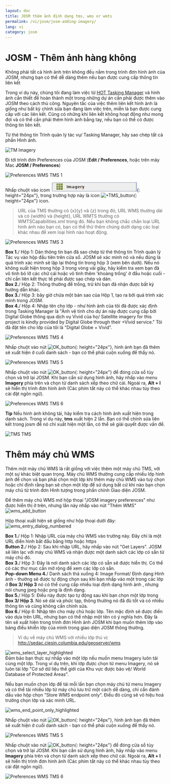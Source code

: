 ```yaml
---
layout: doc
title: JOSM thêm ảnh định dạng tms, wms or wmts
permalink: /vi/josm/josm-adding-imagery/
lang: vi
category: josm
---
```


JOSM - Thêm ảnh hàng không
================


Không phải tất cả hình ảnh trên không đều nằm trong trình đơn hình ảnh của JOSM, nhưng bạn có thể dễ dàng thêm nếu bạn được cung cấp thông tin liên kết  

Trong ví dụ này, chúng tôi đang làm việc từ [HOT Tasking Manager](http://tasks.hotosm.org/) và hình ảnh cần thiết để hoàn thành một trong những dự án cần phải được thêm vào JOSM theo cách thủ công. Nguyên tắc của việc thêm liên kết hình ảnh là giống như bất kỳ chỉnh sửa bạn đang làm việc trên, miễn là bạn được cung cấp với các liên kết. Cũng có những khi liên kết không hoạt động như mong đợi và có thể cần phải thêm hình ảnh bằng tay, nếu bạn có thể có được thông tin liên kết.  

Từ thẻ thông tin Trình quản lý tác vụ/ Tasking Manager, hãy sao chép tất cả phần Hình ảnh.  

![TM Imagery][]

Đi tới trình đơn Preferences của JOSM (**Edit / Preferences**, hoặc trên máy Mac **JOSM / Preferences**)  

![Preferences WMS TMS 1][]

Nhấp chuột vào icom ![WMS_TMS_button][]{: height="24px"}, trong trường hợp này là icon ![+TMS_button][]{: height="24px"} icon.  

> URL của TMS thường có {x}{y} và {z} trong đó, URL WMS thường dài và có {width} và {height}, URL WMTS thường có WMTSCapabilities.xml trong đó. Nếu bạn không chắc chắn loại URL hình ảnh nào bạn có, bạn có thể thử thêm chúng dưới dạng các loại khác nhau để xem loại hình nào hoạt động.  

![Preferences WMS TMS 3][]

**Box 1.**/ Hộp 1: Dán thông tin bạn đã sao chép từ thẻ thông tin Trình quản lý Tác vụ vào hộp đầu tiên trên cửa sổ. JOSM sẽ xác minh nó và nếu đúng là quá trình xác minh sẽ lặp lại thông tin trong hộp 3 (xem bên dưới). Nếu nó không xuất hiện trong hộp 3 trong vòng vài giây, hãy kiểm tra xem bạn đã vô tình bỏ lỡ các chữ cái hoặc vô tình thêm 'khoảng trống' ở đầu hoặc cuối - chỉ cần liên kết thực tế phải được sao chép và dán.  
**Box 2.**/ Hộp 2: Thông thường để trống, trừ khi bạn đã nhận được bất kỳ hướng dẫn khác.  
**Box 3.**/ Hộp 3: bây giờ chứa một bản sao của Hộp 1, tạo ra bởi quá trình xác minh trong JOSM.  
**Box 4.**/ Hộp 4: Nhập tên cho lớp - như hình ảnh của tôi đã được xác định trong Tasking Manager là "Ảnh vệ tinh cho dự án này được cung cấp bởi Digital Globe thông qua dịch vụ Vivid của họ/ Satellite imagery for this project is kindly provided by Digital Globe through their +Vivid service." Tôi đã đặt tên cho lớp của tôi là "Digital Globe + Vivid".  

![Preferences WMS TMS 4][]

Nhấp chuột vào nút ![OK_button][]{: height="24px"}, hình ảnh bạn đã thêm sẽ xuất hiện ở cuối danh sách - bạn có thể phải cuộn xuống để thấy nó.  

![Preferences WMS TMS 5][]

Nhấp chuột vào nút ![OK_button][]{: height="24px"} để đóng cửa sổ tùy chọn và trở lại JOSM. Khi bạn cần sử dụng hình ảnh, hãy nhấp vào menu **Imagery** phía trên và chọn từ danh sách xếp theo chữ cái. Ngoài ra, **Alt + I** sẽ hiển thị trình đơn hình ảnh (Các phím tắt này có thể khác nhau tùy theo cài đặt ngôn ngữ).  

![Preferences WMS TMS 6][]

**Tip** Nếu hình ảnh không tải, hãy kiểm tra cách hình ảnh xuất hiện trong danh sách. Trong ví dụ này, **tms** xuất hiện 2 lần. Bạn có thể chỉnh sửa liên kết trong josm để nó chỉ xuất hiện một lần, có thể sẽ giải quyết được vấn đề.

![TMS TMS][]

Thêm máy chủ WMS
===========

Thêm một máy chủ WMS là rất giống với việc thêm một máy chủ TMS, với một sự khác biệt quan trọng. Máy chủ WMS thường cung cấp nhiều lớp hình ảnh để chọn và bạn phải chọn một lớp khi thêm máy chủ WMS vào tuỳ chọn hoặc chỉ định rằng bạn sẽ chọn một lớp để sử dụng bất cứ khi nào bạn chọn máy chủ từ trình đơn Hình tượng trong phần chính Giao diện JOSM.

Để thêm máy chủ WMS mở hộp thoại "JOSM imagery preferences" như được hiển thị ở trên, nhưng lần này nhấp vào nút "Thêm WMS" ![wms_add_button][]

Hộp thoại xuất hiện sẽ giống như hộp thoại dưới đây:
![wms_entry_dialog_numbered][]

**Box 1.**/ Hộp 1: Nhập URL của máy chủ WMS vào trường này. Đây chỉ là một URL điển hình bắt đầu bằng http hoặc https  
**Button 2.**/ Hộp 2: Sau khi nhập URL, hãy nhấp vào nút "Get Layers". JOSM sẽ liên lạc với máy chủ WMS và nhận được một danh sách các lớp có sẵn từ máy chủ đó.  
**Box 3.**/ Hộp 3: Đây là nơi danh sách các lớp có sẵn sẽ được hiển thị. Có thể có các thư mục cần mở rộng để xem các lớp có sẵn.  
**Pop-down Menu 4.**/ Danh sách thả xuống 4: Image Format/ Định dạng Hình ảnh - thường sẽ được tự động chọn sau khi bạn nhấp vào một trong các lớp ở **Box 3/ Hộp 3** nó có thể cung cấp nhiều loại định dạng hình ảnh , nhưng nói chung jpeg hoặc png là định dạng.  
**Box 5.**/ Hộp 5: Điều này được tạo tự động sau khi bạn chọn một lớp trong **Box 3/ Hộp 3**. Nó sẽ dài và phức tạp, thông thường nó đã đủ tốt và có nhiều thông tin và cũng không cần chỉnh sửa.  
**Box 6.**/ Hộp 6: Nhập tên cho máy chủ hoặc lớp. Tên mặc định sẽ được điền vào dựa trên URL, nhưng bạn có thể nhập một tên có ý nghĩa hơn. Đây là tên sẽ xuất hiện trong trình đơn Hình ảnh JOSM khi bạn muốn thêm lớp vào bảng điều khiển lớp của mình trong giao diện JOSM thông thường.  

> Ví dụ về máy chủ WMS với nhiều lớp thú vị: http://sedac.ciesin.columbia.edu/geoserver/wms  

![wms_select_layer_highlighted][]  
Đảm bảo bạn thực sự nhấp vào một lớp nếu muốn menu Imagery luôn tải cùng một lớp. Trong ví dụ trên, khi lớp được chọn từ menu Imagery, nó sẽ luôn tải lớp "Cơ sở dữ liệu thế giới của Khu vực được bảo vệ/ World Database of Protected Areas".

Nếu bạn muốn chọn lớp để tải mỗi lần bạn chọn máy chủ từ menu Imagery và có thể tải nhiều lớp từ máy chủ lưu trữ một cách dễ dàng, chỉ cần đánh dấu vào hộp chọn "Store WMS endpoint only". Điều đó cũng sẽ vô hiệu hoá trường chọn lớp và xác minh URL.

![wms_end_point_only_highlighted][]  

Nhấp chuột vào nút ![OK_button][]{: height="24px"}, hình ảnh bạn đã thêm sẽ xuất hiện ở cuối danh sách - bạn có thể phải cuộn xuống để thấy nó.  

![Preferences WMS TMS 5][]

Nhấp chuột vào nút ![OK_button][]{: height="24px"} để đóng cửa sổ tùy chọn và trở lại JOSM. Khi bạn cần sử dụng hình ảnh, hãy nhấp vào menu **Imagery** phía trên và chọn từ danh sách xếp theo chữ cái. Ngoài ra, **Alt + I** sẽ hiển thị trình đơn hình ảnh (Các phím tắt này có thể khác nhau tùy theo cài đặt ngôn ngữ).  

![Preferences WMS TMS 6][]

[Preferences WMS TMS 1]: /images/josm/JOSM_TMS_1.png
[TM Imagery]: /images/josm/JOSM_TMS_2.png
[WMS_TMS_button]: /images/josm/josm_preferences-wms-tms.png
[+TMS_button]: /images/josm/+TMS.png
[OK_button]: /images/josm/josm_OK_button.png
[Preferences WMS TMS 3]: /images/josm/JOSM_TMS_3.png
[Preferences WMS TMS 4]: /images/josm/JOSM_TMS_4.png
[Preferences WMS TMS 5]: /images/josm/JOSM_TMS_5.png
[Preferences WMS TMS 6]: /images/josm/JOSM_TMS_6.png
[TMS TMS]: /images/josm/JOSM_TMS_TMS.png
[wms_add_button]: /images/josm/wms_add_button.jpg
[wms_select_layer_highlight]: /images/josm/wms_select_layer_highlight.jpg
[wms_entry_dialog_numbered]: /images/josm/wms_entry_dialog_numbered.jpg
[wms_end_point_only_highlighted]: /images/josm/wms_end_point_only_highlighted.jpg
[wms_select_layer_highlighted]: /images/josm/wms_select_layer_highlighted.jpg